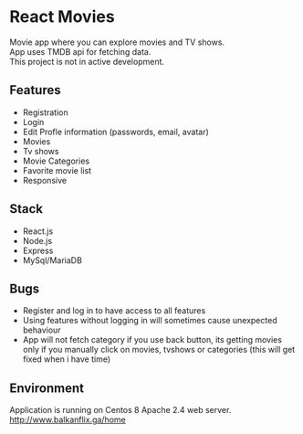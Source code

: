 # React Movies

Movie app where you can explore movies and TV shows.<br/>
App uses TMDB api for fetching data.<br/>
This project is not in active development.

## Features

- Registration
- Login
- Edit Profle information (passwords, email, avatar)
- Movies
- Tv shows
- Movie Categories
- Favorite movie list
- Responsive

## Stack

- React.js
- Node.js
- Express
- MySql/MariaDB

## Bugs

- Register and log in to have access to all features
- Using features without logging in will sometimes cause unexpected behaviour
- App will not fetch category if you use back button, its getting movies only if you manually click on movies, tvshows or categories (this will get fixed when i have time)


## Environment

Application is running on Centos 8 Apache 2.4 web server.
http://www.balkanflix.ga/home

